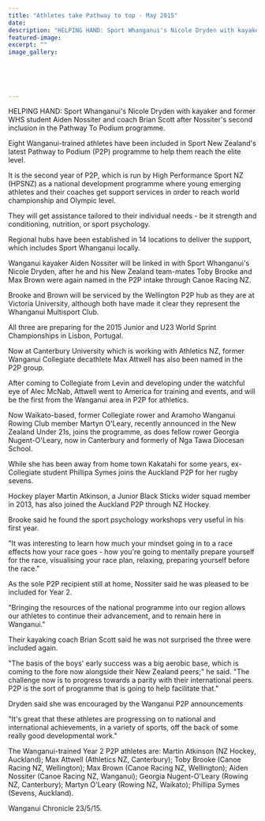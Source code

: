 ```yaml
---
title: "Athletes take Pathway to top - May 2015"
date: 
description: "HELPING HAND: Sport Whanganui's Nicole Dryden with kayaker and former WHS student Aiden Nossiter and coach Brian Scott after Nossiter's second inclusion in the Pathway To Podium programme, 23/5/15..."
featured-image: 
excerpt: ""
image_gallery:
	
	
	
	
	
---
```


<p><span>HELPING HAND: Sport Whanganui's Nicole Dryden with kayaker and former WHS student Aiden Nossiter and coach Brian Scott after Nossiter's second inclusion in the Pathway To Podium programme.</span></p>
<p>Eight Wanganui-trained athletes have been included in Sport New Zealand's latest Pathway to Podium (P2P) programme to help them reach the elite level.</p>
<p>It is the second year of P2P, which is run by High Performance Sport NZ (HPSNZ) as a national development programme where young emerging athletes and their coaches get support services in order to reach world championship and Olympic level.</p>
<p>They will get assistance tailored to their individual needs - be it strength and conditioning, nutrition, or sport psychology.</p>
<p>Regional hubs have been established in 14 locations to deliver the support, which includes Sport Whanganui locally.</p>
<p>Wanganui kayaker Aiden Nossiter will be linked in with Sport Whanganui's Nicole Dryden, after he and his New Zealand team-mates Toby Brooke and Max Brown were again named in the P2P intake through Canoe Racing NZ.</p>
<p>Brooke and Brown will be serviced by the Wellington P2P hub as they are at Victoria University, although both have made it clear they represent the Whanganui Multisport Club.</p>
<p>All three are preparing for the 2015 Junior and U23 World Sprint Championships in Lisbon, Portugal.</p>
<p>Now at Canterbury University which is working with Athletics NZ, former Wanganui Collegiate decathlete Max Attwell has also been named in the P2P group.</p>
<p>After coming to Collegiate from Levin and developing under the watchful eye of Alec McNab, Attwell went to America for training and events, and will be the first from the Wanganui area in P2P for athletics.</p>
<p>Now Waikato-based, former Collegiate rower and Aramoho Wanganui Rowing Club member Martyn O'Leary, recently announced in the New Zealand Under 21s, joins the programme, as does fellow rower Georgia Nugent-O'Leary, now in Canterbury and formerly of Nga Tawa Diocesan School.</p>
<p>While she has been away from home town Kakatahi for some years, ex-Collegiate student Phillipa Symes joins the Auckland P2P for her rugby sevens.</p>
<p>Hockey player Martin Atkinson, a Junior Black Sticks wider squad member in 2013, has also joined the Auckland P2P through NZ Hockey.</p>
<p>Brooke said he found the sport psychology workshops very useful in his first year.</p>
<p>"It was interesting to learn how much your mindset going in to a race effects how your race goes - how you're going to mentally prepare yourself for the race, visualising your race plan, relaxing, preparing yourself before the race."</p>
<p>As the sole P2P recipient still at home, Nossiter said he was pleased to be included for Year 2.</p>
<p>"Bringing the resources of the national programme into our region allows our athletes to continue their advancement, and to remain here in Wanganui."</p>
<p>Their kayaking coach Brian Scott said he was not surprised the three were included again.</p>
<p>"The basis of the boys' early success was a big aerobic base, which is coming to the fore now alongside their New Zealand peers;" he said. "The challenge now is to progress towards a parity with their international peers. P2P is the sort of programme that is going to help facilitate that."</p>
<p>Dryden said she was encouraged by the Wanganui P2P announcements</p>
<p>"It's great that these athletes are progressing on to national and international achievements, in a variety of sports, off the back of some really good developmental work."</p>
<p>The Wanganui-trained Year 2 P2P athletes are: Martin Atkinson (NZ Hockey, Auckland); Max Attwell (Athletics NZ, Canterbury); Toby Brooke (Canoe Racing NZ, Wellington); Max Brown (Canoe Racing NZ, Wellington); Aiden Nossiter (Canoe Racing NZ, Wanganui); Georgia Nugent-O'Leary (Rowing NZ, Canterbury); Martyn O'Leary (Rowing NZ, Waikato); Phillipa Symes (Sevens, Auckland).</p>
<p>Wanganui Chronicle 23/5/15.</p>

